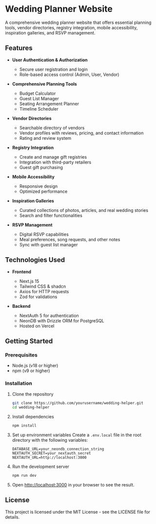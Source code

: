 # Wedding Planner Website

A comprehensive wedding planner website that offers essential planning tools, vendor directories, registry integration, mobile accessibility, inspiration galleries, and RSVP management.

## Features

- **User Authentication & Authorization**
  - Secure user registration and login
  - Role-based access control (Admin, User, Vendor)

- **Comprehensive Planning Tools**
  - Budget Calculator
  - Guest List Manager
  - Seating Arrangement Planner
  - Timeline Scheduler

- **Vendor Directories**
  - Searchable directory of vendors
  - Vendor profiles with reviews, pricing, and contact information
  - Rating and review system

- **Registry Integration**
  - Create and manage gift registries
  - Integration with third-party retailers
  - Guest gift purchasing

- **Mobile Accessibility**
  - Responsive design
  - Optimized performance

- **Inspiration Galleries**
  - Curated collections of photos, articles, and real wedding stories
  - Search and filter functionalities

- **RSVP Management**
  - Digital RSVP capabilities
  - Meal preferences, song requests, and other notes
  - Sync with guest list manager

## Technologies Used

- **Frontend**
  - Next.js 15
  - Tailwind CSS & shadcn
  - Axios for HTTP requests
  - Zod for validations

- **Backend**
  - NextAuth 5 for authentication
  - NeonDB with Drizzle ORM for PostgreSQL
  - Hosted on Vercel

## Getting Started

### Prerequisites

- Node.js (v18 or higher)
- npm (v9 or higher)

### Installation

1. Clone the repository
   ```bash
   git clone https://github.com/yourusername/wedding-helper.git
   cd wedding-helper
   ```

2. Install dependencies
   ```bash
   npm install
   ```

3. Set up environment variables
   Create a `.env.local` file in the root directory with the following variables:
   ```
   DATABASE_URL=your_neondb_connection_string
   NEXTAUTH_SECRET=your_nextauth_secret
   NEXTAUTH_URL=http://localhost:3000
   ```

4. Run the development server
   ```bash
   npm run dev
   ```

5. Open [http://localhost:3000](http://localhost:3000) in your browser to see the result.

## License

This project is licensed under the MIT License - see the LICENSE file for details.
